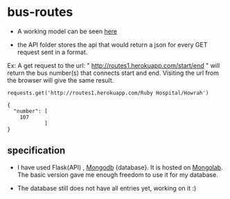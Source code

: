 bus-routes
==========

* A working model can be seen [here](http://busrecord.herokuapp.com/)

* the API folder stores the api that would return a json for every GET request sent in a format.

Ex: A get request to the url: " http://routes1.herokuapp.com/start/end " will return the bus number(s) that connects start and end. Visiting the url from the browser will give the same result.


	requests.get('http://routes1.herokuapp.com/Ruby Hospital/Howrah')

	{
	  "number": [
	    107
	  			]
	}
	
specification
--------------


* I have used Flask(API) , [Mongodb](http://www.mongodb.org/) {database}. It is hosted on [Mongolab](https://mongolab.com/welcome/). The basic version gave me enough freedom to use it for my database.

* The database still does not have all entries yet, working on it :) 



